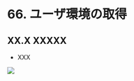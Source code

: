 # 66. ユーザ環境の取得

## XX.X XXXXX
- XXX
	
![](https://raw.githubusercontent.com/Siv3D/siv3d.site.resource/main/2025/tutorial3/xxxx/1.png)

```cpp

```

